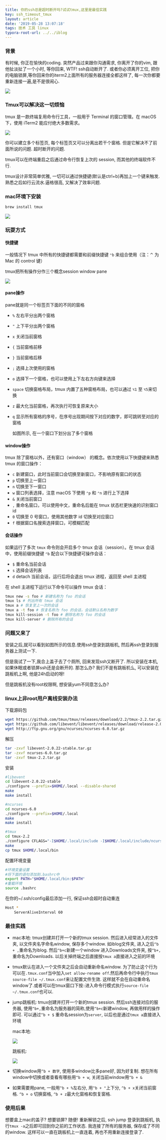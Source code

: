 ```yaml
---
title: 你的ssh总是超时断开吗?试试tmux,这里是最佳实践
key: ssh_timeout_tmux
layout: article
date: '2019-05-28 13:07:18'
tags: 技术 工具 linux
typora-root-url: ../../iblog
---
```


### 背景

有时候, 你正在愉快的coding. 突然产品过来跟你沟通需求, 你离开了你的vim, 跟他扯淡扯了一个小时, 等你回来, WTF! ssh自动断开了.  或者你必须离开工位, 把你的电脑锁屏,等你回来你的iterm2上面所有的服务器连接全都这样了, 每一次你都要重新连接一遍,是不是很闹心.

![](http://psf4tlwcj.bkt.clouddn.com/img/image-20190528150058804.png)

### Tmux可以解决这一切烦恼

tmux 是一款终端复用命令行工具，一般用于 Terminal 的窗口管理。在 macOS 下，使用 iTerm2 能应付绝大多数需求。

![](http://psf4tlwcj.bkt.clouddn.com/img/image-20190528131724179.png)

你可以建立多个标签页, 每个标签页又可以分离出若干个窗格. 但是它解决不了前面所说的问题. 超时断开的问题.

tmux可以在终端重启之后通过命令行恢复上次的 session, 而其他的终端软件不行.

tmux设计非常简单优雅, 一切可以通过快捷键(默认是ctrl+b)再加上一个键来触发. 熟悉之后如行云流水.逼格很高, 又解决了效率问题.

### mac环境下安装

```bash
brew install tmux
```

![](http://psf4tlwcj.bkt.clouddn.com/img/image-20190528132301703.png)



### 玩耍方式

#### 快捷键

一般情况下 tmux 中所有的快捷键都需要和前缀快捷键 `⌃b` 来组合使用（注：⌃ 为 Mac 的 control 键）

tmux把所有操作分作三个概念session  window  pane

![](http://psf4tlwcj.bkt.clouddn.com/img/image-20190528140500234.png)

####    pane操作

pane就是同一个标签页下面的不同的窗格

- `%` 左右平分出两个窗格

- `"` 上下平分出两个窗格

- `x` 关闭当前窗格

- `{` 当前窗格前移

- `}` 当前窗格后移

- `;` 选择上次使用的窗格

- `o` 选择下一个窗格，也可以使用上下左右方向键来选择

- `space` 切换窗格布局，tmux 内置了五种窗格布局，也可以通过 `⌥1` 至 `⌥5`来切换

- `z` 最大化当前窗格，再次执行可恢复原来大小

- `q` 显示所有窗格的序号，在序号出现期间按下对应的数字，即可跳转至对应的窗格

  如图所示, 在一个窗口下划分出了多个窗格

#### window操作

tmux 除了窗格以外，还有窗口（window） 的概念。依次使用以下快捷键来熟悉 tmux 的窗口操作：

- `c` 新建窗口，此时当前窗口会切换至新窗口，不影响原有窗口的状态
- `p` 切换至上一窗口
- `n` 切换至下一窗口
- `w` 窗口列表选择，注意 macOS 下使用 `⌃p` 和 `⌃n` 进行上下选择
- `&` 关闭当前窗口
- `,` 重命名窗口，可以使用中文，重命名后能在 tmux 状态栏更快速的识别窗口 id
- `0` 切换至 0 号窗口，使用其他数字 id 切换至对应窗口
- `f` 根据窗口名搜索选择窗口，可模糊匹配

#### 会话操作

如果运行了多次 `tmux` 命令则会开启多个 tmux 会话（session）。在 tmux 会话中，使用前缀快捷键 `⌃b` 配合以下快捷键可操作会话：

- `$` 重命名当前会话
- `s` 选择会话列表
- `d` detach 当前会话，运行后将会退出 tmux 进程，返回至 shell 主进程

在 shell 主进程下运行以下命令可以操作 tmux 会话：

```bash
tmux new -s foo # 新建名称为 foo 的会话
tmux ls # 列出所有 tmux 会话
tmux a # 恢复至上一次的会话
tmux a -t foo # 恢复名称为 foo 的会话，会话默认名称为数字
tmux kill-session -t foo # 删除名称为 foo 的会话
tmux kill-server # 删除所有的会话
```



### 问题又来了

安装之后,就可以看到如图所示的信息.使用ssh登录到跳板机, 然后再ssh登录到服务器上测试一下.

但是我试了一下,我合上盖子去了个厕所, 回来发现ssh又断开了. 所以安装在本机, 如果休眠或者锁屏ssh还是会断开的. 那怎么办? 我们不是有跳板机么, 可以安装在跳板机上啊, 他是24h启动的呀!

但是跳板机没有root权限啊, 想安装yum不同意怎么办?

### linux上非root用户离线安装办法

下载源码包

```bash
wget https://github.com/tmux/tmux/releases/download/2.2/tmux-2.2.tar.gz
wget https://github.com/libevent/libevent/releases/download/release-2.0.22-stable/libevent-2.0.22-stable.tar.gz
wget http://ftp.gnu.org/gnu/ncurses/ncurses-6.0.tar.gz
```

解压

```bash
tar -zxvf libevent-2.0.22-stable.tar.gz
tar -zxvf ncurses-6.0.tar.gz
tar -zxvf tmux-2.2.tar.gz
```

安装

```bash
#libevent
cd libevent-2.0.22-stable
./configure --prefix=$HOME/.local --disable-shared
make
make install

#ncurses
cd ncurses-6.0
./configure --prefix=$HOME/.local
make
make install

#tmux
cd tmux-2.2
./configure CFLAGS="-I$HOME/.local/include -I$HOME/.local/include/ncurses" LDFLAGS="-L$HOME/.local/lib -L$HOME/.local/include/ncurses -L$HOME/.local/include" --prefix=$HOME/.local
make
cp tmux $HOME/.local/bin
```

配置环境变量

```bash
#环境变量设置
#将下面的语句添加到.bashrc中
export PATH="$HOME/.local/bin:$PATH"
#重载环境
source .bashrc
```

在你的~/.ssh/config最后添加一行, 保证ssh会超时自动重连

```bash
Host *
    ServerAliveInterval 60
```

### 最佳实践

- mac本地: tmux创建并打开一个新的tmux session. 然后进入经常进入的文件夹, 以文件夹名字命名window, 保存多个window. 如iblog文件夹, 进入之后`^b + ,`重命名为iblog. 然后`^b+c`新建一个window 进入Downloads文件夹, 按`^b+,`重命名为Downloads. 以后关掉终端之后直接按`tmux a`直接进入之前的环境

- tmux默认在进入一个文件夹之后会自动重新命名window. 为了防止这个行为可以在`.tmux.conf`当中加入`set allow-rename off`.然后再命令行中执行`tmux source-file ~/.tmux.conf`来让配置文件生效. 这样就不会在自动重命名window了.或者可以在tmux窗口下按`:`进入命令行模式执行`source-file ~/.tmux.conf`也可以.

- jump跳板机: tmux创建并打开一个新的tmux session. 然后ssh连接对应的服务器, 使用`^b+,`重命名为服务器的简称,使用`^b+c`新建window, 再做用样的操作即可. 可以通过`^b + $` 重命名session为`server`, 以后也是通过`tmux a`直接进入环境

  mac本地:

  ![](http://psf4tlwcj.bkt.clouddn.com/img/image-20190528151120270.png)

  跳板机:

  ![](http://psf4tlwcj.bkt.clouddn.com/img/image-20190528151146477.png)

  

- 切换window用`^b + 数字`, 使用多window比多pane好, 因为好复制. 想在所有window中切换或者查看有哪些用`^b + w`, 关闭当前window用`^b + &`

- 如果需要用pane, 一般用`^b + %`左右分, 用`^b + "`上下分, `^b + x`关闭当前窗格. `^b + o` 切换窗格, `^b + z`最大化窗格和恢复窗格.

### 使用后果

想要盒上mac的盖子? 想要锁屏? 随便!  重新解锁之后, ssh jump 登录到跳板机, 执行`tmux -a`之后即可回到你之前的工作状态. 我连接了所有的服务器, 保存成了不同的window. 这样可以一直在跳板机上一直连着, 再也不用重新连接登录了.

